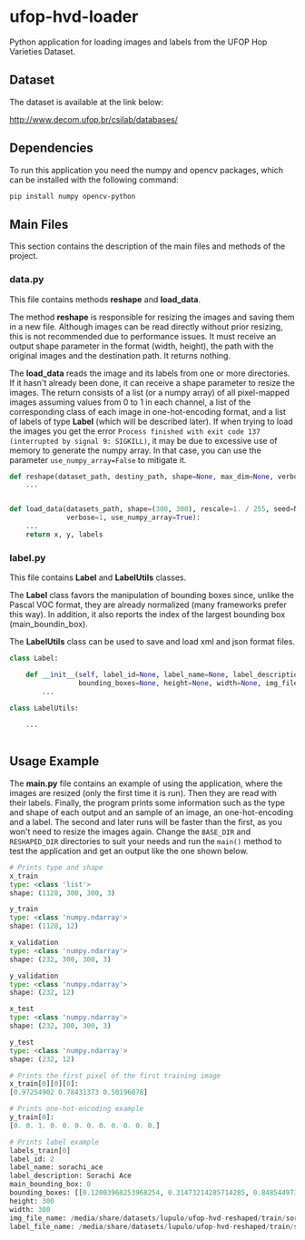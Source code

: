 # ufop-hvd-loader
Python application for loading images and labels from the UFOP Hop Varieties Dataset.

## Dataset
The dataset is available at the link below:

http://www.decom.ufop.br/csilab/databases/

## Dependencies
To run this application you need the numpy and opencv packages, which can be installed with the following command:
```sh
pip install numpy opencv-python
```

## Main Files
This section contains the description of the main files and methods of the project.
### data.py
This file contains methods **reshape** and **load_data**.

The method **reshape** is responsible for resizing the images and saving them in a new file. Although images can be read directly without prior resizing, this is not recommended due to performance issues. It must receive an output shape parameter in the format (width, height), the path with the original images and the destination path. It returns nothing.

The **load_data** reads the image and its labels from one or more directories. If it hasn't already been done, it can receive a shape parameter to resize the images. The return consists of a list (or a numpy array) of all pixel-mapped images assuming values from 0 to 1 in each channel, a list of the corresponding class of each image in one-hot-encoding format, and a list of labels of type **Label** (which will be described later). If when trying to load the images you get the error `Process finished with exit code 137 (interrupted by signal 9: SIGKILL)`, it may be due to excessive use of memory to generate the numpy array. In that case, you can use the parameter `use_numpy_array=False` to mitigate it.

```python
def reshape(dataset_path, destiny_path, shape=None, max_dim=None, verbose=1):
    ...


def load_data(datasets_path, shape=(300, 300), rescale=1. / 255, seed=None, file_name_pattern=None, shuffle=True,
              verbose=1, use_numpy_array=True):
    ...
    return x, y, labels
```
### label.py
This file contains **Label** and **LabelUtils** classes.

The **Label** class favors the manipulation of bounding boxes since, unlike the Pascal VOC format, they are already normalized (many frameworks prefer this way). In addition, it also reports the index of the largest bounding box (main_boundin_box).

The **LabelUtils** class can be used to save and load xml and json format files.

```python
class Label:

    def __init__(self, label_id=None, label_name=None, label_description=None, main_bounding_box=None,
                 bounding_boxes=None, height=None, width=None, img_file_name=None, label_file_name=None):
        ...
        
class LabelUtils:

    ...
                 
```
## Usage Example

The **main.py** file contains an example of using the application, where the images are resized (only the first time it is run). Then they are read with their labels. Finally, the program prints some information such as the type and shape of each output and an sample of an image, an one-hot-encoding and a label. The second and later runs will be faster than the first, as you won't need to resize the images again. Change the `BASE_DIR` and `RESHAPED_DIR` directories to suit your needs and run the `main()` method to test the application and get an output like the one shown below.

```python
# Prints type and shape
x_train
type: <class 'list'>
shape: (1128, 300, 300, 3)

y_train
type: <class 'numpy.ndarray'>
shape: (1128, 12)

x_validation
type: <class 'numpy.ndarray'>
shape: (232, 300, 300, 3)

y_validation
type: <class 'numpy.ndarray'>
shape: (232, 12)

x_test
type: <class 'numpy.ndarray'>
shape: (232, 300, 300, 3)

y_test
type: <class 'numpy.ndarray'>
shape: (232, 12)

# Prints the first pixel of the first training image
x_train[0][0][0]:
[0.97254902 0.78431373 0.50196078]

# Prints one-hot-encoding example
y_train[0]:
[0. 0. 1. 0. 0. 0. 0. 0. 0. 0. 0. 0.]

# Prints label example
labels_train[0]
label_id: 2
label_name: sorachi_ace
label_description: Sorachi Ace
main_bounding_box: 0
bounding_boxes: [[0.12003968253968254, 0.31473214285714285, 0.8485449735449735, 0.9590773809523809]]
height: 300
width: 300
img_file_name: /media/share/datasets/lupulo/ufop-hvd-reshaped/train/sorachi_ace_l2_11.jpg
label_file_name: /media/share/datasets/lupulo/ufop-hvd-reshaped/train/sorachi_ace_l2_11.json
```
